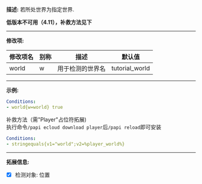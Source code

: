 **描述:** 若所处世界为指定世界.

**低版本不可用（4.11），补救方法见下**

---

**修改项:**

| 修改项名  | 别称           | 描述                      | 默认值 |
| --------- | -------------- | ------------------------- | - |
| world | w | 用于检测的世界名 | tutorial_world |

---

**示例:**

```yaml
Conditions:
- world{w=world} true
```

补救方法（需"Player"占位符拓展)  
执行命令`/papi ecloud download player`后`/papi reload`即可安装
```yaml
Conditions:
- stringequals{v1="world";v2=%player_world%}
```

---

**拓展信息:**

- [x] 检测对象: 位置